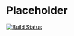 # Placeholder 
[![Build Status](https://app.travis-ci.com/FahadAT/Placeholder.svg?branch=master)](https://app.travis-ci.com/FahadAT/Placeholder)